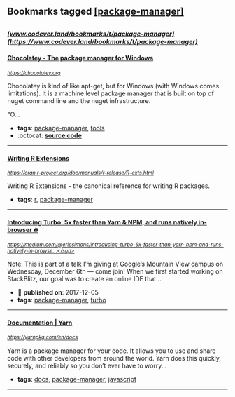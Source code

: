 ## Bookmarks tagged [[package-manager]](https://www.codever.land/search?q=[package-manager])

_<sup><sup>[www.codever.land/bookmarks/t/package-manager](https://www.codever.land/bookmarks/t/package-manager)</sup></sup>_
---
#### [Chocolatey - The package manager for Windows](https://chocolatey.org)
_<sup>https://chocolatey.org</sup>_

Chocolatey is kind of like apt-get, but for Windows (with Windows comes limitations). It is a machine level package manager that is built on top of nuget command line and the nuget infrastructure.

"O...
* **tags**: [package-manager](../tagged/package-manager.md), [tools](../tagged/tools.md)
* :octocat: **[source code](https://github.com/chocolatey/choco)**
---
#### [Writing R Extensions](https://cran.r-project.org/doc/manuals/r-release/R-exts.html)
_<sup>https://cran.r-project.org/doc/manuals/r-release/R-exts.html</sup>_

Writing R Extensions - the canonical reference for writing R packages.
* **tags**: [r](../tagged/r.md), [package-manager](../tagged/package-manager.md)
---
#### [Introducing Turbo: 5x faster than Yarn & NPM, and runs natively in-browser 🔥](https://medium.com/@ericsimons/introducing-turbo-5x-faster-than-yarn-npm-and-runs-natively-in-browser-cc2c39715403)
_<sup>https://medium.com/@ericsimons/introducing-turbo-5x-faster-than-yarn-npm-and-runs-natively-in-browse...</sup>_

Note: This is part of a talk I’m giving at Google’s Mountain View campus on Wednesday, December 6th — come join! When we first started working on StackBlitz, our goal was to create an online IDE that…
* :calendar: **published on**: 2017-12-05
* **tags**: [package-manager](../tagged/package-manager.md), [turbo](../tagged/turbo.md)
---
#### [Documentation | Yarn](https://yarnpkg.com/en/docs)
_<sup>https://yarnpkg.com/en/docs</sup>_

Yarn is a package manager for your code. It allows you to use and share code with other developers from around the world. Yarn does this quickly, securely, and reliably so you don’t ever have to worry...
* **tags**: [docs](../tagged/docs.md), [package-manager](../tagged/package-manager.md), [javascript](../tagged/javascript.md)
---
